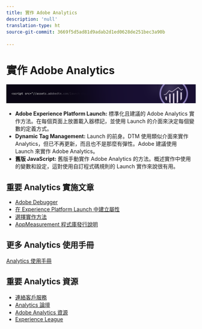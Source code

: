 ```yaml
---
title: 實作 Adobe Analytics
description: 'null'
translation-type: ht
source-git-commit: 3669f5d5ad81d9adab2d1ed0628de251bec3a90b

---
```



# 實作 Adobe Analytics

![橫幅](../../assets/doc_banner_implement.png)


* **Adobe Experience Platform Launch:** 標準化且建議的 Adobe Analytics 實作方法。在每個頁面上放置載入器標記，並使用 Launch 的介面來決定每個變數的定義方式。
* **Dynamic Tag Management:** Launch 的前身。DTM 使用類似介面來實作 Analytics，但已不再更新，而且也不是那麼有彈性。Adobe 建議使用 Launch 來實作 Adobe Analytics。
* **舊版 JavaScript:** 舊版手動實作 Adobe Analytics 的方法。概述實作中使用的變數和設定，這對使用自訂程式碼規則的 Launch 實作來說很有用。

## 重要 Analytics 實施文章

* [Adobe Debugger](impl-testing/debugger.md)
* [在 Experience Platform Launch 中建立屬性](implement-with-launch/create-analytics-property.md)
* [選擇實作方法](c-implementation-methods/choose-implementation-method.md)
* [AppMeasurement 程式庫發行說明](appmeasurement-release-notes/c-release-notes-mjs.md)

## 更多 Analytics 使用手冊

[Analytics 使用手冊](/help/landing/home.md)

## 重要 Analytics 資源

* [連絡客戶服務](https://helpx.adobe.com/tw/contact/enterprise-support.ec.html)
* [Analytics 論壇](https://forums.adobe.com/community/experience-cloud/analytics-cloud/analytics)
* [Adobe Analytics 資源](https://forums.adobe.com/message/10660755)
* [Experience League](https://landing.adobe.com/experience-league/)
